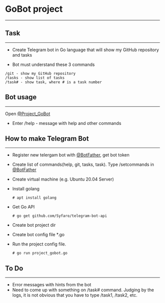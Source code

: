 # GoBot project

***

## Task

***

* Create Telegram bot in Go language that will show my GitHub repository and tasks

* Bot must understand these 3 commands

```
/git - show my GitHub repository
/tasks - show list of tasks
/task# - show task, where # is a task number
```

## Bot usage

***

Open [@Project_GoBot](https://t.me/Project_GoBot)

* Enter /help - message with help and other commands

## How to make Telegram Bot

***

* Register new telergam bot with [@BotFather](https://t.me/botfather), get bot token

* Create list of commands(help, git, tasks, task). Type /setcommands in [@BotFather](https://t.me/botfather)

* Create virtual machine (e.g. Ubuntu 20.04 Server)

* Install golang

  ```
  # apt install golang
  ```

* Get Go API

  ```
  # go get github.com/Syfaro/telegram-bot-api
  ```

* Create bot project dir

* Create bot config file *.go

* Run the project config file.

  ```
  # go run project_gobot.go
  ```

## To Do

***

* Error messages with hints from the bot
* Need to come up with something on /task# command. Judging by the logs, it is not obvious that you have to type /task1, /task2, etc.
